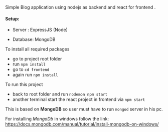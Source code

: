  Simple Blog application using nodejs as backend and react for frontend .
 
 #### Setup:

* Server : ExpressJS  (Node)

* Database: MongoDB
 
To install all required packages 
* go to project root folder
* run `npm install`
* go to `cd frontend` 
* again run `npm install`

To run this project
* back to root folder and run `nodemon npm start`
* another terminal start the react project in frontend via `npm start`

This is based on **MongoDB** so user must have to run `mongod` server in his pc.

For installing *MongoDb* in windows follow the link:
https://docs.mongodb.com/manual/tutorial/install-mongodb-on-windows/
